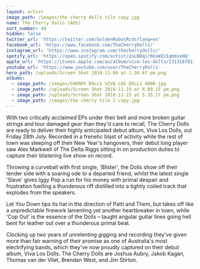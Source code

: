 ```yaml
---
layout: artist
image_path: /images/the cherry dolls tile copy.jpg
name: The Cherry Dolls (AUS)
sort_number: 40
hidden: false
twitter_url: 'https://twitter.com/GoldenRobotRcds?lang=en'
facebook_url: 'https://www.facebook.com/TheCherryDolls/'
instagram_url: 'https://www.instagram.com/thecherrydolls/'
spotify_url: 'https://open.spotify.com/artist/2oLNDqir66xWIn1gmdzeHQ'
apple_url: 'https://itunes.apple.com/au/album/viva-los-dolls/1313187017'
youtube_url: 'https://www.youtube.com/user/TheCherryDolls'
hero_path: /uploads/Screen Shot 2018-11-06 at 1.34.47 pm.png
albums:
  - image_path: /images/CHERRY DOLLS VIVA LOS DOLLS 4000.jpg
  - image_path: /uploads/Screen Shot 2018-11-23 at 8.09.15 pm.png
  - image_path: /uploads/Screen Shot 2018-11-15 at 5.35.17 pm.png
  - image_path: /images/the cherry tile 2 copy.jpg
---
```


With two critically acclaimed EPs under their belt and more broken guitar strings and tour damaged gear than they'd care to recall, The Cherry Dolls are ready to deliver their highly anticipated debut album, Viva Los Dolls, out Friday 28th July. Recorded in a frenetic blast of activity while the rest of town was sleeping off their New Year's hangovers, their debut long player saw Alex Markwell of The Delta Riggs sitting in on production duties to capture their blistering live show on record.

Throwing a curveball with first single, 'Blister', the Dolls show off their tender side with a soaring ode to a departed friend, whilst the latest single 'Slave' gives Iggy Pop a run for his money with primal despair and frustration fuelling a thunderous riff distilled into a tightly coiled track that explodes from the speakers.

Let You Down tips its hat in the direction of Patti and Them, but takes off like a unpredictable firework lamenting yet another heartbreaker in town, while 'Cop Out' is the essence of the Dolls – taught angular guitar lines going hell bent for leather out over a thunderous primal beat.

Clocking up two years of unrelenting gigging and recording they've given more than fair warning of their promise as one of Australia's most electrifying bands, which they've now proudly captured on their debut album, Viva Los Dolls. The Cherry Dolls are Joshua Aubry, Jakob Kagan, Thomas van der Vliet, Brendan West, and Jim Stirton.